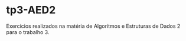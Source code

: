 # tp3-AED2
Exercícios realizados na matéria de Algoritmos e Estruturas de Dados 2 para o trabalho 3.

